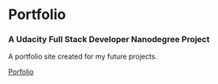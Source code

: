 # Portfolio #

### A Udacity Full Stack Developer Nanodegree Project ###

A portfolio site created for my future projects.

[Porfolio](http://www.steffenhb.com "Portfolio site")







